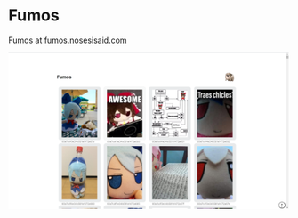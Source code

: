 # Fumos

Fumos at [fumos.nosesisaid.com](https://fumos.nosesisaid.com)

![screenshot](public/ss.png)